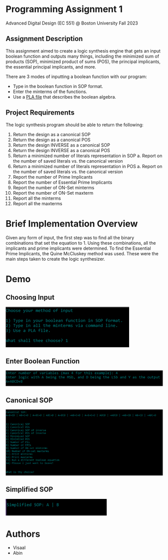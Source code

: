 # Programming Assignment 1
Advanced Digital Design (EC 551) @ Boston University
Fall 2023


## Assignment Description
This assignment aimed to create a logic synthesis engine that gets an input boolean function and outputs many things, including the minimized sum of products (SOP), minimized product of sums (POS), the principal implicants, the essential principal implicants, and more.

There are 3 modes of inputting a boolean function with our program:
- Type in the boolean function in SOP format.
- Enter the minterms of the functions.
- Use a [PLA file](fullAdder.pla) that describes the boolean algebra.


## Project Requirements 
The logic synthesis program should be able to return the following:
1. Return the design as a canonical SOP
2. Return the design as a canonical POS
3. Return the design INVERSE as a canonical SOP
4. Return the design INVERSE as a canonical POS
5. Return a minimized number of literals representation in SOP
a. Report on the number of saved literals vs. the canonical version
6. Return a minimized number of literals representation in POS
a. Report on the number of saved literals vs. the canonical version
7. Report the number of Prime Implicants
8. Report the number of Essential Prime Implicants
9. Report the number of ON-Set minterms
10. Report the number of ON-Set maxterm
11. Report all the minterms
12. Report all the maxterms

# Brief Implementation Overview

Given any form of input, the first step was to find all the binary combinations that set the equation to 1. 
Using these combinations, all the implicants and prime implicants were determined. 
To find the Essential Prime Implicants, the Quine McCluskey method was used. 
These were the main steps taken to create the logic synthesizer.

# Demo
## Choosing Input
![choosingInput](images/input.png)

## Enter Boolean Function
![booleanFunction](images/functionEnter.png)

## Canonical SOP
![canonicalSOP](images/cononicalSOP.png)

## Simplified SOP
![simplifiedSOP](images/simplifiedSOP.png)


# Authors
- Visaal
- Abin
